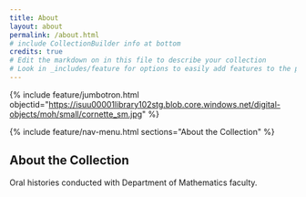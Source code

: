 ```yaml
---
title: About
layout: about
permalink: /about.html
# include CollectionBuilder info at bottom
credits: true
# Edit the markdown on in this file to describe your collection
# Look in _includes/feature for options to easily add features to the page
---
```


{% include feature/jumbotron.html objectid="https://isuu00001library102stg.blob.core.windows.net/digital-objects/moh/small/cornette_sm.jpg" %} 

{% include feature/nav-menu.html sections="About the Collection" %}

## About the Collection

Oral histories conducted with Department of Mathematics faculty.